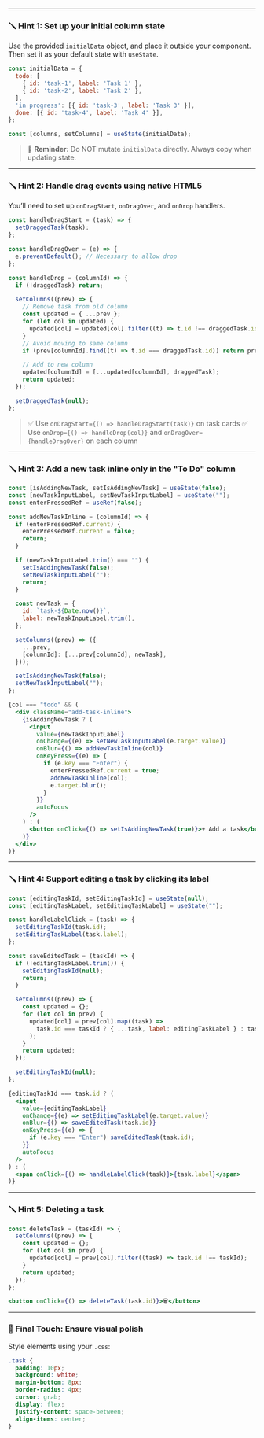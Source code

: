 
---

### 🪛 Hint 1: Set up your initial column state

Use the provided `initialData` object, and place it outside your component. Then set it as your default state with `useState`.

```js
const initialData = {
  todo: [
    { id: 'task-1', label: 'Task 1' },
    { id: 'task-2', label: 'Task 2' },
  ],
  'in progress': [{ id: 'task-3', label: 'Task 3' }],
  done: [{ id: 'task-4', label: 'Task 4' }],
};

const [columns, setColumns] = useState(initialData);
```

> 🧠 **Reminder:** Do NOT mutate `initialData` directly. Always copy when updating state.

---

### 🪛 Hint 2: Handle drag events using native HTML5

You’ll need to set up `onDragStart`, `onDragOver`, and `onDrop` handlers.

```js
const handleDragStart = (task) => {
  setDraggedTask(task);
};

const handleDragOver = (e) => {
  e.preventDefault(); // Necessary to allow drop
};

const handleDrop = (columnId) => {
  if (!draggedTask) return;

  setColumns((prev) => {
    // Remove task from old column
    const updated = { ...prev };
    for (let col in updated) {
      updated[col] = updated[col].filter((t) => t.id !== draggedTask.id);
    }
    // Avoid moving to same column
    if (prev[columnId].find((t) => t.id === draggedTask.id)) return prev;

    // Add to new column
    updated[columnId] = [...updated[columnId], draggedTask];
    return updated;
  });

  setDraggedTask(null);
};
```

> ✅ Use `onDragStart={() => handleDragStart(task)}` on task cards
> ✅ Use `onDrop={() => handleDrop(col)}` and `onDragOver={handleDragOver}` on each column

---

### 🪛 Hint 3: Add a new task inline only in the "To Do" column

```js
const [isAddingNewTask, setIsAddingNewTask] = useState(false);
const [newTaskInputLabel, setNewTaskInputLabel] = useState("");
const enterPressedRef = useRef(false);

const addNewTaskInline = (columnId) => {
  if (enterPressedRef.current) {
    enterPressedRef.current = false;
    return;
  }

  if (newTaskInputLabel.trim() === "") {
    setIsAddingNewTask(false);
    setNewTaskInputLabel("");
    return;
  }

  const newTask = {
    id: `task-${Date.now()}`,
    label: newTaskInputLabel.trim(),
  };

  setColumns((prev) => ({
    ...prev,
    [columnId]: [...prev[columnId], newTask],
  }));

  setIsAddingNewTask(false);
  setNewTaskInputLabel("");
};
```

```jsx
{col === "todo" && (
  <div className="add-task-inline">
    {isAddingNewTask ? (
      <input
        value={newTaskInputLabel}
        onChange={(e) => setNewTaskInputLabel(e.target.value)}
        onBlur={() => addNewTaskInline(col)}
        onKeyPress={(e) => {
          if (e.key === "Enter") {
            enterPressedRef.current = true;
            addNewTaskInline(col);
            e.target.blur();
          }
        }}
        autoFocus
      />
    ) : (
      <button onClick={() => setIsAddingNewTask(true)}>+ Add a task</button>
    )}
  </div>
)}
```

---

### 🪛 Hint 4: Support editing a task by clicking its label

```js
const [editingTaskId, setEditingTaskId] = useState(null);
const [editingTaskLabel, setEditingTaskLabel] = useState("");

const handleLabelClick = (task) => {
  setEditingTaskId(task.id);
  setEditingTaskLabel(task.label);
};

const saveEditedTask = (taskId) => {
  if (!editingTaskLabel.trim()) {
    setEditingTaskId(null);
    return;
  }

  setColumns((prev) => {
    const updated = {};
    for (let col in prev) {
      updated[col] = prev[col].map((task) =>
        task.id === taskId ? { ...task, label: editingTaskLabel } : task
      );
    }
    return updated;
  });

  setEditingTaskId(null);
};
```

```jsx
{editingTaskId === task.id ? (
  <input
    value={editingTaskLabel}
    onChange={(e) => setEditingTaskLabel(e.target.value)}
    onBlur={() => saveEditedTask(task.id)}
    onKeyPress={(e) => {
      if (e.key === "Enter") saveEditedTask(task.id);
    }}
    autoFocus
  />
) : (
  <span onClick={() => handleLabelClick(task)}>{task.label}</span>
)}
```

---

### 🪛 Hint 5: Deleting a task

```js
const deleteTask = (taskId) => {
  setColumns((prev) => {
    const updated = {};
    for (let col in prev) {
      updated[col] = prev[col].filter((task) => task.id !== taskId);
    }
    return updated;
  });
};
```

```jsx
<button onClick={() => deleteTask(task.id)}>🗑️</button>
```

---

### 🎯 Final Touch: Ensure visual polish

Style elements using your `.css`:

```css
.task {
  padding: 10px;
  background: white;
  margin-bottom: 8px;
  border-radius: 4px;
  cursor: grab;
  display: flex;
  justify-content: space-between;
  align-items: center;
}
```

